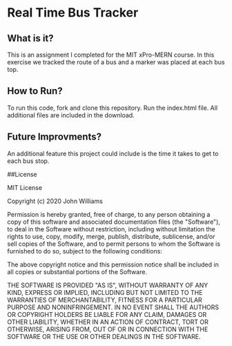 # Real Time Bus Tracker

## What is it?
This is an assignment I completed for the MIT xPro-MERN course. In this exercise we tracked the route of a bus and a marker was placed at each bus top.

## How to Run?
To run this code, fork and clone this repository. Run the index.html file. All additional files are included in the download.

## Future Improvments?
An additional feature this project could include is the time it takes to get to each bus stop.

##License

MIT License

Copyright (c) 2020 John Williams

Permission is hereby granted, free of charge, to any person obtaining a copy
of this software and associated documentation files (the "Software"), to deal
in the Software without restriction, including without limitation the rights
to use, copy, modify, merge, publish, distribute, sublicense, and/or sell
copies of the Software, and to permit persons to whom the Software is
furnished to do so, subject to the following conditions:

The above copyright notice and this permission notice shall be included in all
copies or substantial portions of the Software.

THE SOFTWARE IS PROVIDED "AS IS", WITHOUT WARRANTY OF ANY KIND, EXPRESS OR
IMPLIED, INCLUDING BUT NOT LIMITED TO THE WARRANTIES OF MERCHANTABILITY,
FITNESS FOR A PARTICULAR PURPOSE AND NONINFRINGEMENT. IN NO EVENT SHALL THE
AUTHORS OR COPYRIGHT HOLDERS BE LIABLE FOR ANY CLAIM, DAMAGES OR OTHER
LIABILITY, WHETHER IN AN ACTION OF CONTRACT, TORT OR OTHERWISE, ARISING FROM,
OUT OF OR IN CONNECTION WITH THE SOFTWARE OR THE USE OR OTHER DEALINGS IN THE
SOFTWARE.
